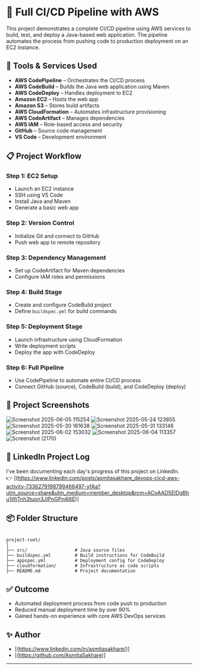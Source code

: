 # 🚀 Full CI/CD Pipeline with AWS

This project demonstrates a complete CI/CD pipeline using AWS services to build, test, and deploy a Java-based web application. The pipeline automates the process from pushing code to production deployment on an EC2 instance.

## 🧰 Tools & Services Used

- **AWS CodePipeline** – Orchestrates the CI/CD process
- **AWS CodeBuild** – Builds the Java web application using Maven
- **AWS CodeDeploy** – Handles deployment to EC2
- **Amazon EC2** – Hosts the web app
- **Amazon S3** – Stores build artifacts
- **AWS CloudFormation** – Automates infrastructure provisioning
- **AWS CodeArtifact** – Manages dependencies
- **AWS IAM** – Role-based access and security
- **GitHub** – Source code management
- **VS Code** – Development environment

## 📋 Project Workflow

### Step 1: EC2 Setup
- Launch an EC2 instance
- SSH using VS Code
- Install Java and Maven
- Generate a basic web app

### Step 2: Version Control
- Initialize Git and connect to GitHub
- Push web app to remote repository

### Step 3: Dependency Management
- Set up CodeArtifact for Maven dependencies
- Configure IAM roles and permissions

### Step 4: Build Stage
- Create and configure CodeBuild project
- Define `buildspec.yml` for build commands

### Step 5: Deployment Stage
- Launch infrastructure using CloudFormation
- Write deployment scripts
- Deploy the app with CodeDeploy

### Step 6: Full Pipeline
- Use CodePipeline to automate entire CI/CD process
- Connect GitHub (source), CodeBuild (build), and CodeDeploy (deploy)

## 📸 Project Screenshots
![Screenshot 2025-06-05 115254](https://github.com/user-attachments/assets/5d3db2f0-3d75-4cee-baaf-033211ff399d)
![Screenshot 2025-05-24 123855](https://github.com/user-attachments/assets/5e1632f4-a976-4f5a-a2af-0a00b4b0cd72)
![Screenshot 2025-05-30 161638](https://github.com/user-attachments/assets/58c4ae01-aa5f-42cf-b4dc-b64cb22b823e)
![Screenshot 2025-05-31 133146](https://github.com/user-attachments/assets/b640fd1f-553f-4830-b4e3-a45e4372da65)
![Screenshot 2025-06-02 153032](https://github.com/user-attachments/assets/154430cd-ab21-46e6-8440-7195ae7b546c)
![Screenshot 2025-06-04 113357](https://github.com/user-attachments/assets/91f81eca-777a-4ea0-81a8-07aa52543cd2)
![Screenshot (2170)](https://github.com/user-attachments/assets/5995f3a7-1482-4a03-b2ad-1dd40532bb15)

## 📍 LinkedIn Project Log

I've been documenting each day's progress of this project on LinkedIn.  
👉 [(https://www.linkedin.com/posts/asmitasakhare_devops-cicd-aws-activity-7336279198799466497-yfAa?utm_source=share&utm_medium=member_desktop&rcm=ACoAAD5ElDgBhu1iIfjTnh3tuon3JIPnGPnj66E)]

## 📦 Folder Structure

```

project-root/
│
├── src/                  # Java source files
├── buildspec.yml         # Build instructions for CodeBuild
├── appspec.yml           # Deployment config for CodeDeploy
├── cloudformation/       # Infrastructure as code scripts
├── README.md             # Project documentation

```

## ✅ Outcome

- Automated deployment process from code push to production
- Reduced manual deployment time by over 90%
- Gained hands-on experience with core AWS DevOps services

## ✨ Author

- [(https://www.linkedin.com/in/asmitasakhare/)]
- [(https://github.com/AsmitaSakhare)]

---




